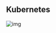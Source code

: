 ## Kubernetes
![img](https://raw.githubusercontent.com/apurvabhandari/kubernetes/master/kubernets-logo.png) <br>
